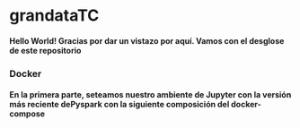 # grandataTC

#### Hello World! Gracias por dar un vistazo por aquí. Vamos con el desglose de este repositorio

### Docker

#### En la primera parte, seteamos nuestro ambiente de Jupyter con la versión más reciente dePyspark con la siguiente composición del docker-compose
